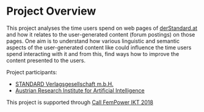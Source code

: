 # Project Overview

This project analyses the time users spend on web pages of [derStandard.at](https://derstandard.at/) and how it relates
to the user-generated content (forum postings) on those pages. One aim is to understand how various linguistic and 
semantic aspects of the user-generated content like could influence the time users spend interacting with it and from
this, find ways how to improve the content presented to the users.

Project participants:
* [STANDARD Verlagsgesellschaft m.b.H.](https://derstandard.at/)
* [Austrian Research Institute for Artificial Intelligence](http://ofai.at/)

This project is supported through [Call FemPower IKT 2018](https://www.austrianstartups.com/event/call-fempower-ikt-2018/)




